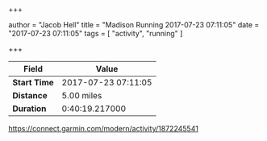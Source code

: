+++

author = "Jacob Hell"
title = "Madison Running 2017-07-23 07:11:05"
date = "2017-07-23 07:11:05"
tags = [
    "activity", "running"
]

+++

<!--more-->

|Field  |Value  |
|--- | --- |
|**Start Time**|2017-07-23 07:11:05|
|**Distance**|5.00 miles|
|**Duration**|0:40:19.217000|

https://connect.garmin.com/modern/activity/1872245541
